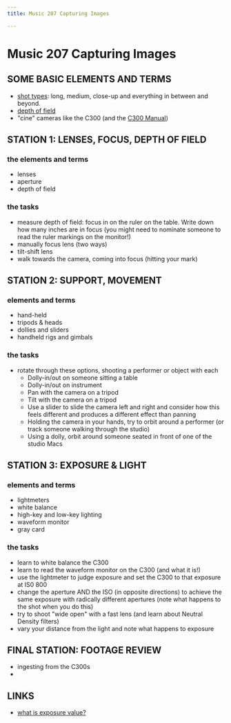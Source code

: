 ```yaml
---
title: Music 207 Capturing Images

---
```


# Music 207 Capturing Images

## SOME BASIC ELEMENTS AND TERMS

* [shot types](https://www.bhphotovideo.com/explora/video/tips-and-solutions/filmmaking-101-camera-shot-types#:~:text=Generally%20speaking%2C%20we%20can%20break,highlight%20emotions%20of%20a%20character.): long, medium, close-up and everything in between and beyond.
* [depth of field](https://photographylife.com/what-is-depth-of-field)
* "cine" cameras like the C300 (and the [C300 Manual](http://rocketrentals.com/wp-content/uploads/2014/04/Canon-EOS-C300-Manual.pdfhttp://rocketrentals.com/wp-content/uploads/2014/04/Canon-EOS-C300-Manual.pdf)) 

## STATION 1: LENSES, FOCUS, DEPTH OF FIELD

### the elements and terms
* lenses
* aperture 
* depth of field

### the tasks
* measure depth of field: focus in on the ruler on the table. Write down how many inches are in focus (you might need to nominate someone to read the ruler markings on the monitor!)
* manually focus lens (two ways)
* tilt-shift lens
* walk towards the camera, coming into focus (hitting your mark)

## STATION 2: SUPPORT, MOVEMENT

### elements and terms
* hand-held
* tripods & heads
* dollies and sliders
* handheld rigs and gimbals

### the tasks
* rotate through these options, shooting a performer or object with each
    * Dolly-in/out on someone sitting a table
    * Dolly-in/out on instrument
    * Pan with the camera on a tripod
    * Tilt with the camera on a tripod
    * Use a slider to slide the camera left and right and consider how this feels different and produces a different effect than panning
    * Holding the camera in your hands, try to orbit around a performer (or track someone walking through the studio)
    * Using a dolly, orbit around someone seated in front of one of the studio Macs

## STATION 3: EXPOSURE & LIGHT

### elements and terms
* lightmeters
* white balance
* high-key and low-key lighting
* waveform monitor
* gray card

### the tasks
* learn to white balance the C300
* learn to read the waveform monitor on the C300 (and what it is!)
* use the lightmeter to judge exposure and set the C300 to that exposure at IS0 800
* change the aperture AND the ISO (in opposite directions) to achieve the same exposure with radically different apertures (note what happens to the shot when you do this)
* try to shoot "wide open" with a fast lens (and learn about Neutral Density filters)
* vary your distance from the light and note what happens to exposure


## FINAL STATION: FOOTAGE REVIEW
* ingesting from the C300s
* 

## LINKS

* [what is exposure value?](https://photographylife.com/exposure-valuehttps://photographylife.com/exposure-value)
